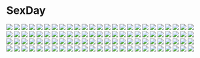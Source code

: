 # SexDay
![](https://konachan.com/jpeg/0e57f1564ae096da19bc19077e5cb508/Konachan.com%20-%20291688%20animal%20autumn%20azur_lane%20bird%20blush%20book%20bow%20cat_smile%20catgirl%20dress%20forest%20glasses%20green_hair%20hat%20leaves%20long_hair%20nya_rl%20scarf%20thighhighs%20tree.jpg)
![](https://konachan.com/image/2a2fde1270e540ae8749a84610c0f1a6/Konachan.com%20-%20174810%20food%20hatsune_miku%20pocky%20taisos%20vocaloid.jpg)
![](https://konachan.com/jpeg/54fa8718700d78692a66e730550fe75d/Konachan.com%20-%206205%20dress%20glasses%20kazami_mizuho%20kusanagi_kei%20marie%20onegai_teacher%20purple_eyes%20red_hair%20tagme%20uon_taraku.jpg)
![](https://konachan.com/image/7bf421d3f51e7bf7da5a1c067287cc79/Konachan.com%20-%2064307%20hatsune_miku%20twintails%20vocaloid.jpg)
![](https://konachan.com/jpeg/6dddb535705023e90fb1068b6f33830c/Konachan.com%20-%20226343%20animal_ears%20bikini%20blue_eyes%20catgirl%20clouds%20dark_skin%20final_fantasy%20miqo%27te%20navel%20short_hair%20sky%20swimsuit%20tail%20takebouzu%20white_hair%20y%27shtola_rhul.jpg)
![](https://konachan.com/image/d418ae0c27de469d03855f1ef7cb34f7/Konachan.com%20-%20173660%20araragi_koyomi%20bakemonogatari%20group%20hanekawa_tsubasa%20kanbaru_suruga%20male%20monogatari_%28series%29%20oshino_shinobu%20petals%20s.h.v%20senjougahara_hitagi.jpg)
![](https://konachan.com/image/335bd8c20374326caa3e1147ed13d766/Konachan.com%20-%20270503%20brown_hair%20clouds%20code_geass%20flowers%20headdress%20loli%20long_hair%20male%20petals%20phone%20purple_eyes%20short_hair%20shorts%20sky%20suit%20sunset%20tagme_%28artist%29.jpg)
![](https://konachan.com/image/4d664871f344a3b291cf97c5e080b9ca/Konachan.com%20-%20226527%202girls%20aqua_hair%20blush%20breasts%20catgirl%20close%20dk_senie%20kiss%20nipples%20no_bra%20original%20panties%20pink_hair%20stockings%20tail%20tears%20topless%20underwear%20yuri.jpg)
![](https://konachan.com/jpeg/aaf54f47327937a3336b287688e6a698/Konachan.com%20-%20265822%20blonde_hair%20breasts%20cherry_blossoms%20fate_%28series%29%20flowers%20petals%20short_hair%20sword%20swordsouls%20thighhighs%20water%20weapon%20wet%20wristwear%20yellow_eyes.jpg)
![](https://konachan.com/image/381a743d0430177518cb764d2b5c3056/Konachan.com%20-%20130422%20aragaki_ayase%20kousaka_kirino%20ore_no_imouto_ga_konna_ni_kawaii_wake_ga_nai.jpg)
![](https://konachan.com/jpeg/833ea0f01a5ec5dc841debda817bb630/Konachan.com%20-%20298522%2088_flak_%28ash_arms%29%20anthropomorphism%20ash_arms%20ass%20barefoot%20bed%20blush%20dankesang%20flowers%20panties%20twintails%20underwear%20white_hair%20yellow_eyes.jpg)
![](https://konachan.com/jpeg/13abd69868dba9ca3cc6aa3d3ad9b3a9/Konachan.com%20-%20261466%20aqua_eyes%20black_hair%20breasts%20condom%20cum%20elbow_gloves%20gloves%20maid%20neko_neko_koneko%20nipples%20no_bra%20nopan%20original%20pubic_hair%20spread_legs%20thighhighs.jpg)
![](https://konachan.com/image/e25b26a01f45d12269fe734f1aac5930/Konachan.com%20-%20173048%20animal%20brown_eyes%20brown_hair%20clouds%20crown%20dragon%20dress%20ooi_choon_liang%20original%20shackles%20sky.jpg)
![](https://konachan.com/image/0810ffa7cf2971803ca88df651da80bd/Konachan.com%20-%2015093%20animal%20bird%20boat%20cape%20hat%20monnbrun%20panties%20sano_toshihide%20shichinin_no_online_gamers%20skirt%20thighhighs%20underwear%20water.jpg)
![](https://konachan.com/image/941c6650d66439ab81fd5ceec76da564/Konachan.com%20-%20284033%20blonde_hair%20dress%20gloves%20horns%20long_hair%20original%20signed%20thighhighs%20water%20zimajiang.jpg)
![](https://konachan.com/jpeg/7c671e496434487bc236f0fb12200c7b/Konachan.com%20-%2090556%20ass%20asuka_mirai%20blue_eyes%20blush%20brown_hair%20censored%20fellatio%20game_cg%20journey%20mikeou%20nanairo_kouro%20panties%20penis%20underwear.jpg)
![](https://konachan.com/jpeg/ea46cd9a0cec0bdf6520803300898c8c/Konachan.com%20-%20148511%20animal_ears%20barefoot%20bed%20bell%20blush%20bow%20bra%20breasts%20brown_hair%20catgirl%20cleavage%20fang%20green_eyes%20nipple_slip%20panties%20ribbons%20tail%20underwear.jpg)
![](https://konachan.com/image/30d6461a144322795f1773acc90c3e45/Konachan.com%20-%2068861%20all_male%20america_%28hetalia%29%20anthropomorphism%20axis_powers_hetalia%20china_%28hetalia%29%20england_%28hetalia%29%20france_%28hetalia%29%20male%20russia_%28hetalia%29.jpg)
![](https://konachan.com/image/7d602602a2de1f24900ed2f9903e54bf/Konachan.com%20-%2077262%20all_male%20blonde_hair%20homura_subaru%20long_hair%20male%20mecha%20omega_%28rockman%29%20pink_eyes%20rockman%20rockman_zero%20rockman_zero_3.jpg)
![](https://konachan.com/image/81389b463bb18e8f1f762453fbdcf239/Konachan.com%20-%20248483%20blonde_hair%20building%20city%20dress%20honjou_masato%20idolmaster%20jougasaki_rika%20loli%20long_hair%20necklace%20petals%20thighhighs%20twintails.jpg)
![](https://konachan.com/image/a6ae19fc7ca72342de063215a6f52591/Konachan.com%20-%20194390%20black_hair%20blush%20book%20green_eyes%20long_hair%20original%20paper%20vip_%28yocda%29%20wink.jpg)
![](https://konachan.com/image/84c9ceb5bf6e1b056801fa1ef4fdb625/Konachan.com%20-%20237089%20big.g%20blindfold%20breasts%20cameltoe%20dress%20gloves%20gray_hair%20headband%20katana%20nier%20nier%3A_automata%20panties%20robot%20short_hair%20sword%20thighhighs%20underwear%20weapon.jpg)
![](https://konachan.com/jpeg/75c2a2c2c189a37b3fcad1ad8327953c/Konachan.com%20-%20237382%20aliasing%20barefoot%20black_hair%20blush%20gray_eyes%20matsunaga_kouyou%20original%20panties%20short_hair%20shorts%20spread_legs%20underwear%20white.jpg)
![](https://konachan.com/jpeg/a3bd3600cf3656ad42c6daa97a693d4e/Konachan.com%20-%20222854%20axis_powers_hetalia%20blush%20bolivia_%28hetalia%29%20brown_eyes%20cat_smile%20ecuador_%28hetalia%29%20hat%20kuraudia%20peru_%28hetalia%29%20waifu2x%20watermark.jpg)
![](https://konachan.com/jpeg/6384bc9036494d4e02112f8f4904d1c9/Konachan.com%20-%20248229%20black_hair%20blue_eyes%20book%20breasts%20glasses%20long_hair%20mizya%20original%20school_uniform%20skirt%20tie%20white.jpg)
![](https://konachan.com/image/7221178bfc52deb003cd3ac590a88b72/Konachan.com%20-%2047437%20air_gear%20minami_itsuki.jpg)
![](https://konachan.com/jpeg/f19aadbdbff4f7fee835f1314820a15f/Konachan.com%20-%20301339%20aqua_eyes%20bikini%20blush%20gray_hair%20honkai_impact%20jilu%20long_hair%20navel%20swimsuit%20theresa_apocalypse.jpg)
![](https://konachan.com/image/301531c961de9c6b57bc2fc3a2c0b8b9/Konachan.com%20-%2093019%20arisato_minato%20female_protagonist_%28persona3%29%20headphones%20kanzato_shin%20persona%20persona_3%20persona_4%20persona_trinity_soul%20seta_souji.jpg)
![](https://konachan.com/image/dcb9d14ef34c6eba5d3edf107a222b1c/Konachan.com%20-%20252929%20banishment%20clouds%20night%20nobody%20original%20scenic%20sky.jpg)
![](https://konachan.com/jpeg/ee1354fe17938bc081dfe33790408d1a/Konachan.com%20-%20256120%20bike_shorts%20blue_eyes%20blue_hair%20bow%20brown_eyes%20brown_hair%20clouds%20furukawa_yui%20hat%20long_hair%20sasaki_kaori%20scan%20shorts%20skirt%20sky%20trumple%20white_hair.jpg)
![](https://konachan.com/jpeg/ee5d1daa5c7b74c1f8d14e018a0b5f79/Konachan.com%20-%20303860%20animal_ears%20azur_lane%20breasts%20bunny_ears%20bunnygirl%20cameltoe%20gray_hair%20headband%20navel%20pinku_pansaa%20red_eyes%20short_hair%20third-party_edit%20white.jpg)
![](https://konachan.com/image/ff03832fe89542a43977acc6dd15a3e8/Konachan.com%20-%20167151%20aircraft%20animal%20aqua_eyes%20aqua_hair%20boat%20cat%20dress%20el-zheng%20hatsune_miku%20long_hair%20stockings%20twintails%20vocaloid%20water%20waterfall.jpg)
![](https://konachan.com/image/229b154a3bfe556da53c43d213909b44/Konachan.com%20-%20262428%20blue_eyes%20blue_hair%20breasts%20cleavage%20green_eyes%20headband%20horns%20long_hair%20navel%20oldlim%20panties%20pink_hair%20ponytail%20short_hair%20underwear%20zero_two.jpg)
![](https://konachan.com/image/4419dd8fc910ae687b035f89ffaffb43/Konachan.com%20-%20170186%20ayaki%20black_hair%20chain%20elbow_gloves%20gloves%20long_hair%20navel%20original%20red_eyes%20stockings%20sword%20weapon%20white.jpg)
![](https://konachan.com/image/dbb35e8dbdd09d452fad3387afea7a69/Konachan.com%20-%2011517%20chinese_clothes%20chinese_dress%20natsume_aya%20oh_great%20panties%20tenjou_tenge%20underwear.jpg)
![](https://konachan.com/jpeg/f21fa150887d56a970119bc20cba00bf/Konachan.com%20-%20271308%20animal_ears%20ass%20azuma_lim%20blue_hair%20breasts%20brown_eyes%20crying%20hoodie%20long_hair%20panties%20skirt%20skirt_lift%20tears%20underwear%20wet.elephant.jpg)
![](https://konachan.com/jpeg/5b23c610c8af96301140d4cec159fbe4/Konachan.com%20-%20121163%20apron%20ass%20game_cg%20ikura_nagisa%20mashiro_summer%20naked_apron%20sideboob%20white_hair%20yasaka_chihiru.jpg)
![](https://konachan.com/image/aa28a067a65f89a78511881164c1f85b/Konachan.com%20-%20123297%20akashio%20blue_eyes%20blue_hair%20blush%20bow%20brown_hair%20doll%20dress%20food%20hourai%20long_hair%20pink_hair%20red_eyes%20ribbons%20short_hair%20touhou%20twintails%20wings.jpg)
![](https://konachan.com/jpeg/bc81eedf6d0dad92dd1218a3eaae1afa/Konachan.com%20-%20212478%20blue_eyes%20cape%20feathers%20flowers%20gloves%20hat%20kousaka_honoka%20love_live%21_school_idol_project%20miazi%20orange_hair%20ribbons%20rose.jpg)
![](https://konachan.com/image/bbbbd449e41682b75efc8efe91718cd6/Konachan.com%20-%20145954%20dress%20eyepatch%20goth-loli%20hatsune_miku%20headphones%20lolita_fashion%20long_hair%20no_more%20pink_eyes%20teddy_bear%20vocaloid%20white%20white_hair.jpg)
![](https://konachan.com/jpeg/3d0264f2922dcce29678b576199b0ced/Konachan.com%20-%20169142%20blonde_hair%20breasts%20cleavage%20dress%20game_cg%20girls_be_ambitious%21%20gun%20long_hair%20misasagi_erena%20mtu%20purple_eyes%20score%20weapon.jpg)
![](https://konachan.com/jpeg/dee556c59572c57eba3beb2e166a4663/Konachan.com%20-%20254189%20bow%20breasts%20candy%20catgirl%20cross%20fang%20gloves%20halloween%20headdress%20long_hair%20moon%20night%20ponytail%20pumpkin%20red_eyes%20skirt%20sky%20tail%20white_hair%20wings.jpg)
![](https://konachan.com/jpeg/24abf78a9c3be08c5443aabde4b76395/Konachan.com%20-%20211382%20blush%20brown_hair%20censored%20game_cg%20glasses%20male%20no_bra%20panty_pull%20purple_eyes%20sex%20short_hair%20sideboob%20thighhighs%20twintails%20underwear%20yasuyuki.jpg)
![](https://konachan.com/jpeg/bd053c8183021678260cdba07c542e8c/Konachan.com%20-%20106874%20blue_hair%20building%20gui_%28artist%29%20navel%20nico_nico_singer%20night%20senka_%28nico_nico_singer%29%20short_hair%20stars.jpg)
![](https://konachan.com/image/58bf58352769c4231a8d06f62d73e8d0/Konachan.com%20-%20260385%20animal%20barefoot%20blonde_hair%20blue_eyes%20bondage%20cat%20dress%20forest%20frog%20long_hair%20original%20tree%20yurinko.jpg)
![](https://konachan.com/image/beadf391052b55715d8b732ef6c9ee18/Konachan.com%20-%2078986%20beach%20bikini%20green_eyes%20jpeg_artifacts%20original%20pink_hair%20shorts%20swimsuit%20twintails%20undressing.jpg)
![](https://konachan.com/image/1a42a83e02093a7121dc007247befe9f/Konachan.com%20-%2083791%2071%20animal%20black_hair%20brown_eyes%20brown_hair%20cat%20hirasawa_ui%20k-on%21%20nakano_azusa%20ponytail%20short_hair%20suzuki_jun%20thighhighs%20twintails.jpg)
![](https://konachan.com/jpeg/57c41c366eb37a3427e5a2fbf3e77651/Konachan.com%20-%20276715%20animal_ears%20bed%20blonde_hair%20catgirl%20fast-runner-2024%20orange_eyes%20original%20school_uniform%20signed%20tiffy%20underwear%20watermark.jpg)
![](https://konachan.com/image/2cc248e83e5dccf1bac7a882dc974de9/Konachan.com%20-%2096071%20dress%20gloves%20kaname_madoka%20kneehighs%20kyuubee%20mahou_shoujo_madoka_magica%20pink_hair%20red_eyes%20ribbons%20short_hair%20twintails.jpg)
![](https://konachan.com/image/3034a0fa46065fdb562fbde46e2b9ad3/Konachan.com%20-%2047400%20bed%20blonde_hair%20blush%20breasts%20game_cg%20kurayashiki_tae%20navel%20nipples%20no_bra%20nopan%20open_shirt%20pussy%20spread_legs%20syangrila%20tomose_shunsaku%20uncensored.jpg)
![](https://konachan.com/image/525f55b1510614cb4a44721e4c35a399/Konachan.com%20-%2067668%20kaleido_star%20naegino_sora%20sky.jpg)
![](https://konachan.com/image/9b73995d73971b468dd7c05a03d52f84/Konachan.com%20-%2015112%20makino_nanami%20suigetsu%20white.jpg)
![](https://konachan.com/image/796ce8d32b69492e02efcdb0967cad5f/Konachan.com%20-%20127698%20dress%20hatsune_miku%20long_hair%20polychromatic%20ribbons%20twintails%20vocaloid%20white.jpg)
![](https://konachan.com/image/fb2619d80fd08a8d4e3a3dfb5ffb5dbb/Konachan.com%20-%2046877%202girls%20bow%20gym_uniform%20sumi_keiichi%20tagme.jpg)
![](https://konachan.com/image/1c86ba11f582afda3a05ed0375bd50de/Konachan.com%20-%2052861%20dress%20flowers%20gothic%20gray_hair%20hat%20jpeg_artifacts%20lolita_fashion%20long_hair%20mirusa%20original%20yellow_eyes.jpg)
![](https://konachan.com/image/69d11ebc1a45ffc7c0941baafd79a632/Konachan.com%20-%2028855%20animal%20animal_ears%20blue_eyes%20blue_hair%20blush%20cake%20candy%20cat%20catgirl%20dress%20food%20glasses%20long_hair%20lucky_star%20pink_hair%20purple_hair%20ribbons%20short_hair.jpg)
![](https://konachan.com/image/4cd6c9ba76e8925040017ff3ee0d1432/Konachan.com%20-%20252257%20animal_ears%20blonde_hair%20blush%20braids%20dress%20green_eyes%20hyanna-natsu%20long_hair%20original%20stockings%20tail.jpg)
![](https://konachan.com/jpeg/58468ce3aeef6eb5cb016b63fbd6d048/Konachan.com%20-%20234139%20bath%20bathtub%20blush%20breasts%20censored%20cropped%20fate_%28series%29%20long_hair%20mashu_003%20navel%20nipples%20nude%20pussy%20red_eyes%20red_hair%20shower%20water%20wet.jpg)
![](https://konachan.com/jpeg/6f58f7479477f6f31a21954eee4ff736/Konachan.com%20-%20159281%20barefoot%20bed%20black_hair%20blood%20blush%20breasts%20censored%20game_cg%20lass%20long_hair%20navel%20nipples%20nude%20okushiro_yuki%20penis%20pussy%20sex%20spread_legs.jpg)
![](https://konachan.com/jpeg/2d8442e6d73fd83600cb2e2b8df5fb03/Konachan.com%20-%20222204%202girls%20bellabow%20building%20city%20dress%20hat%20kneehighs%20maribel_han%20reflection%20ruins%20skirt%20touhou%20usami_renko%20water.jpg)
![](https://konachan.com/image/b48e3119b9423c64c04a2d1c1c6ad796/Konachan.com%20-%20152712%20bow%20butterfly%20cherry_blossoms%20dress%20fan%20flowers%20hat%20konpaku_youmu%20moon%20myon%20night%20petals%20short_hair%20sword%20thighhighs%20touhou%20tree%20weapon.jpg)
![](https://konachan.com/image/61057fa6f51b7735d70ca4f4cd2a20bc/Konachan.com%20-%20100639%20akemi_homura%20kaname_madoka%20mahou_shoujo_madoka_magica%20miki_sayaka%20sakura_kyouko%20tomoe_mami.jpg)
![](https://konachan.com/jpeg/cd8793e9ca8d3bc477cd9ebcb9c0037b/Konachan.com%20-%20266392%20animal_ears%20black_hair%20blush%20chitanda_eru%20doggirl%20hyouka%20mery_%28apfl0515%29%20purple_eyes%20school_uniform%20tail%20white.jpg)
![](https://konachan.com/image/e20bf13e2fda93d82cc8d067470e12b0/Konachan.com%20-%20113449%20hatsune_miku%20vocaloid.jpg)
![](https://konachan.com/image/729459cade9163f106350a90baa91c60/Konachan.com%20-%20156448%20aqua_hair%20barefoot%20dress%20hatsune_miku%20long_hair%20mizuyu%20vocaloid.jpg)
![](https://konachan.com/image/2ba9806ea21918ad0967a5fbe58452b8/Konachan.com%20-%2084409%20corticarte_apa_lagranges%20kannatsuki_noboru%20red_hair%20shinkyoku_soukai_polyphonica%20tatara_phoron%20white.jpg)
![](https://konachan.com/image/0a53e4a6d7ca458d6dec21080a9eb113/Konachan.com%20-%20240134%20building%20cherry_blossoms%20clouds%20dragon%20flowers%20original%20scenic%20tree%20ucchiey.jpg)
![](https://konachan.com/image/78e704d3e98d789efd9bc6a34dce98b4/Konachan.com%20-%20291740%20ahri_%28league_of_legends%29%20akali%20evelynn%20group%20kai%27sa%20kaze_no_gyouja%20league_of_legends%20panties%20underwear.jpg)
![](https://konachan.com/image/27d75b9d5e4caae806995aae09347c33/Konachan.com%20-%20144258%20armor%20brown_eyes%20brown_hair%20close%20jpeg_artifacts%20long_hair%20sword_art_online%20white%20yuuki_asuna.jpg)
![](https://konachan.com/image/bf53f8f9e0805969c30cbd5ed05fadf3/Konachan.com%20-%20286122%20baka_%28mh6516620%29%20bodysuit%20eva-02%20group%20industrial%20long_hair%20mecha%20neon_genesis_evangelion%20orange_hair%20soryu_asuka_langley.jpg)
![](https://konachan.com/image/7d846660d85d9fe3eab9a45b1e834bf3/Konachan.com%20-%2028286%20alice_parade%20brown_eyes%20brown_hair%20game_cg%20hitorimeno_alice%20long_hair%20tiara%20unisonshift%20wedding_attire.jpg)
![](https://konachan.com/image/fc22304d720b233a10025046147b1684/Konachan.com%20-%2075452%20akatsuki_no_goei%20bed%20game_cg%20pajamas%20syangrila%20tomose_shunsaku%20tsuki.jpg)
![](https://konachan.com/jpeg/b03b36e2bddee0fb5e8ee362b3f349a5/Konachan.com%20-%2060706%20bra%20open_shirt%20sairenji_haruna%20to_love_ru%20underwear.jpg)
![](https://konachan.com/jpeg/aaa78cdf33fe4d991690e2530dbdf7dd/Konachan.com%20-%20266373%20apron%20black_hair%20cura%20dress%20game_cg%20hachiroku%20headdress%20loli%20long_hair%20lose%20maitetsu%20red_eyes.jpg)
![](https://konachan.com/image/17a6383a0182bd1f9a48968c944d3475/Konachan.com%20-%20174788%20blonde_hair%20breasts%20long_hair%20ltt_challenger%20navel%20nipples%20nude%20original%20signed%20white.jpg)
![](https://konachan.com/image/885ad2ed357c16b486c69e64e68be4b3/Konachan.com%20-%20304227%20blue_eyes%20breasts%20choker%20elbow_gloves%20fate_grand_order%20fate_%28series%29%20garter%20gloves%20gray_hair%20marushin_%28denwa0214%29%20nipples%20ribbons.jpg)
![](https://konachan.com/jpeg/4a4e777a016c4801c5ad0a3742a18aa7/Konachan.com%20-%2013845%20kousaka_maria%20suigetsu.jpg)
![](https://konachan.com/jpeg/bf7f7862de26b6dd0488617385661fa7/Konachan.com%20-%20305287%20green%20mocha_%28cotton%29%20nobody%20original%20ruins%20scenic%20signed%20train%20tree.jpg)
![](https://konachan.com/image/0b78340899e932d0967c704b563edae8/Konachan.com%20-%20192865%20blonde_hair%20blue_eyes%20blue_hair%20cake%20drink%20food%20fruit%20hat%20headdress%20maid%20red_eyes%20short_hair%20skirt%20touhou%20vampire%20watermelon%20wings%20yezhi_na.jpg)
![](https://konachan.com/jpeg/3f8b07bda6f2c68230c407e8b0a77f1d/Konachan.com%20-%20257557%202girls%20aqua_eyes%20bikini%20blush%20bow%20breasts%20brown_hair%20cleavage%20dress%20flowers%20loli%20long_hair%20melonbooks%20navel%20necklace%20red_eyes%20ribbons%20saki%20swimsuit.jpg)
![](https://konachan.com/jpeg/0814c33e28b131c2e6c2fe0c2fb77496/Konachan.com%20-%20220305%20aqua_eyes%20aqua_hair%20blush%20close%20cropped%20hatsune_miku%20heart%20long_hair%20pudding_%288008208820%29%20tie%20twintails%20vocaloid%20waifu2x.jpg)
![](https://konachan.com/image/f00f51f130c7550b445e986cf2494b03/Konachan.com%20-%20246576%20alice_in_wonderland%20animal_ears%20apron%20aqua_eyes%20blush%20bow%20bunny_ears%20dress%20headband%20izuminanase%20kafuu_chino%20loli%20long_hair%20thighhighs.jpg)
![](https://konachan.com/image/64496eec0981f18f00d922f9d4a7b98a/Konachan.com%20-%20101143%20jpeg_artifacts%20katana%20panties%20sword%20thighhighs%20twintails%20underwear%20weapon%20white.jpg)
![](https://konachan.com/image/854f3f52c992354f1b47e5a2df7b6ef8/Konachan.com%20-%2037986%20bikini%20blue_eyes%20brown_hair%20long_hair%20swimsuit%20tagme%20white.jpg)
![](https://konachan.com/image/649637d0315a9c358a5d3d36d63a0ffb/Konachan.com%20-%2055591%20animal_ears%20horo%20long_hair%20nude%20ookami_to_koushinryou%20orange_hair%20red_eyes%20sideboob%20tail%20wolfgirl.jpg)
![](https://konachan.com/image/96109ffb663b3c59dfc5b48b075a6553/Konachan.com%20-%2028707%20chu_x_chu%20game_cg%20melissa_seraphy%20unisonshift%20wings.jpg)
![](https://konachan.com/image/b8b237d38947aa2f84de5c2dc4ab1d84/Konachan.com%20-%2061108%20garter_belt%20genderswap%20kampfer%20senou_natsuru%20stockings%20thighhighs%20vector.jpg)
![](https://konachan.com/image/3fd08d007880323d4d9f42b2dfa00dbe/Konachan.com%20-%20307706%20aqua_eyes%20ass%20black_hair%20esencey%20long_hair%20panties%20school_uniform%20skirt%20ssss.gridman%20takarada_rikka%20underwear.jpg)
![](https://konachan.com/image/6cc494e9a515284ae40bbe17ddea4687/Konachan.com%20-%20163087%20blush%20bra%20braids%20breasts%20cleavage%20lactation%20original%20panties%20ponytail%20pussy%20shimazaka%20uncensored%20underwear%20yuri.jpg)
![](https://konachan.com/image/a32a5fddb55406ea8f85d956776e015b/Konachan.com%20-%2072568%20adumi_tohru.jpg)
![](https://konachan.com/jpeg/14ef23f7266c6b6acf3e4804e925d81d/Konachan.com%20-%2037092%20cc%20code_geass%20lelouch_lamperouge%20male%20vector.jpg)
![](https://konachan.com/image/4441b6d080b28c1d0b07706143ef15a4/Konachan.com%20-%2020176%20higurashi_no_naku_koro_ni%20ryuuguu_rena%20silhouette.jpg)
![](https://konachan.com/jpeg/ee6dac154871e4999467afd589380a8b/Konachan.com%20-%20215042%20all_male%20gloves%20hat%20male%20polychromatic%20red_eyes%20toudou_charo%20utau.jpg)
![](https://konachan.com/image/ae314a81dbdfe66bd6e725c831889d86/Konachan.com%20-%2087682%20apron%20book%20demon%20grass%20group%20hat%20headdress%20koakuma%20long_hair%20maid%20purple_hair%20red_eyes%20red_hair%20thighhighs%20tie%20touhou%20tree%20umbrella%20vampire%20wings.jpg)
![](https://konachan.com/image/78992f3fab841eec847419e6eb0d2b6d/Konachan.com%20-%2059913%20blue_hair%20blush%20botan%20clannad%20gray_hair%20kuma-puro%20long_hair%20panties%20pink_hair%20red_hair%20short_hair%20skirt%20thighhighs%20toradora%20underwear%20white_hair.jpg)
![](https://konachan.com/image/5922fb00bf58a785aecf8b816f3c2162/Konachan.com%20-%20170232%20astraea%20blue_eyes%20blue_hair%20breasts%20chibi%20cleavage%20collar%20green_eyes%20hotaruru%20ikaros%20nymph%20pink_hair%20red_eyes%20skirt%20sword%20watermark%20weapon%20wings.jpg)
![](https://konachan.com/jpeg/8b8710694380612cf5653a861930f7d7/Konachan.com%20-%20299750%20bed%20breast_hold%20breasts%20cleavage%20cropped%20hololive%20long_hair%20minato_aqua%20panties%20purple_eyes%20purple_hair%20scan%20thighhighs%20twintails%20underwear.jpg)
![](https://konachan.com/image/22c4270f4bb3b4ff01ad7a1cdc4e150b/Konachan.com%20-%2051828%20daiyousei%20fairy%20touhou.jpg)
![](https://konachan.com/jpeg/8791a16c0b1b8c497a080b89984fc570/Konachan.com%20-%20122196%20brown_eyes%20brown_hair%20clouds%20coffee-kizoku%20cure_girl%20game_cg%20hoshimiya_miyu%20school_uniform%20short_hair%20sky%20sunset%20water.jpg)
![](https://konachan.com/jpeg/0181c7d92cd9f43c47dc485e22b0eb96/Konachan.com%20-%20273291%202girls%20anal%20aqua_eyes%20blush%20bondage%20breasts%20brown_hair%20garter_belt%20long_hair%20nipples%20nude%20pink_eyes%20pussy%20tentacles%20thighhighs%20uncensored%20wanaca.jpg)
